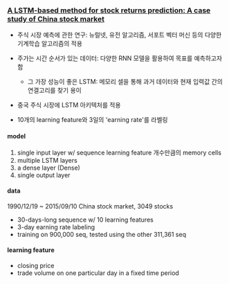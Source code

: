 ### [A LSTM-based method for stock returns prediction: A case study of China stock market](https://ieeexplore.ieee.org/document/7364089)

- 주식 시장 예측에 관한 연구: 뉴럴넷, 유전 알고리즘, 서포트 벡터 머신 등의 다양한 기계학습 알고리즘의 적용
- 주가는 시간 순서가 있는 데이터: 다양한 RNN 모델을 활용하여 목표를 예측하고자 함
    - 그 가장 성능이 좋은 LSTM: 메모리 셀을 통해 과거 데이터와 현재 입력값 간의 연결고리를 찾기 용이
    
    
- 중국 주식 시장에 LSTM 아키텍처를 적용
- 10개의 learning feature와 3일의 'earning rate'를 라벨링

#### model
1. single input layer w/ sequence learning feature 개수만큼의 memory cells
2. multiple LSTM layers
3. a dense layer (Dense)
4. single output layer 

#### data
1990/12/19 ~ 2015/09/10 China stock market, 3049 stocks 
- 30-days-long sequence w/ 10 learning features
- 3-day earning rate labeling
- training on 900,000 seq, tested using the other 311,361 seq

#### learning feature
- closing price
- trade volume
on one particular day in a fixed time period
